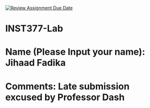 [![Review Assignment Due Date](https://classroom.github.com/assets/deadline-readme-button-22041afd0340ce965d47ae6ef1cefeee28c7c493a6346c4f15d667ab976d596c.svg)](https://classroom.github.com/a/LHOh9PUe)
# INST377-Lab

# Name (Please Input your name): Jihaad Fadika

# Comments: Late submission excused by Professor Dash
